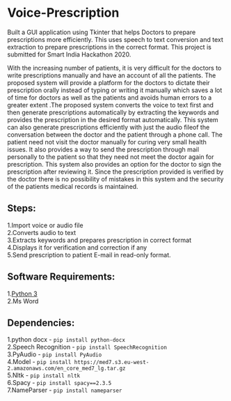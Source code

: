 # Voice-Prescription
Built a GUI application using Tkinter that helps Doctors to prepare prescriptions more efficiently. This uses speech to text conversion and text extraction to prepare prescriptions in the correct format. This project is submitted for Smart India Hackathon 2020. 

With the increasing number of patients, it is very difficult for the doctors to write prescriptions manually and have an account of all the patients. The proposed system will provide a platform for the doctors to dictate their prescription orally instead of typing or writing it manually which saves a lot of time for doctors as well as the patients and avoids human errors to a greater extent .The proposed system converts the voice to text first and then generate prescriptions automatically by extracting the keywords and provides the prescription in the desired format automatically. This system can also generate prescriptions efficiently with just the audio fileof the conversation between the doctor and the patient through a phone call. The patient need not visit the doctor manually for curing very small health issues. It also provides a way to send the prescription through mail personally to the patient so that they need not meet the doctor again for prescription. This system also provides an option for the doctor to sign the prescription after reviewing it. Since the prescription provided is verified by the doctor there is no possibility of mistakes in this system and the security of the patients medical records is maintained.

## Steps:
  1.Import voice or audio file<br>
  2.Converts audio to text<br>
  3.Extracts keywords and prepares prescription in correct format<br>
  4.Displays it for verification and correction if any<br>
  5.Send prescription to patient E-mail in read-only format.<br>
 
## Software Requirements:
  1.[Python 3](https://www.python.org/ftp/python/3.8.1/python-3.8.1.exe)<br>
  2.Ms Word<br>
 
 ## Dependencies:  
  1.python docx - `pip install python-docx`<br>
  2.Speech Recognition - `pip install SpeechRecognition`<br>
  3.PyAudio - `pip install PyAudio`<br>
  4.Model - `pip install https://med7.s3.eu-west-2.amazonaws.com/en_core_med7_lg.tar.gz`  
  5.Nltk - `pip install nltk`  
  6.Spacy - `pip install spacy==2.3.5`  
  7.NameParser - `pip install nameparser`
  
 
 

